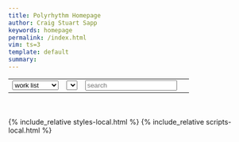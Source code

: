 ```yaml
---
title: Polyrhythm Homepage
author: Craig Stuart Sapp
keywords: homepage
permalink: /index.html
vim: ts=3
template: default
summary: 
---
```



<table>
<tr>

<td>
<select onchange="doSearch();" id="table-scope">
	<option value="work">work list</option>
	<option value="example">example list</option>
</select>
</td>

<td>
<select id="composer" onchange="doSearch();">
</select>
</td>

<td>
<input id="search" placeholder="search" value="" autocomplete="off">
</td>

<td>
<span id="search-count"></span>
</td>
</tr>
</table>

<div style="margin-bottom:50px; margin-top:20px;" id="list"></div>


{% include_relative styles-local.html %}
{% include_relative scripts-local.html %}

